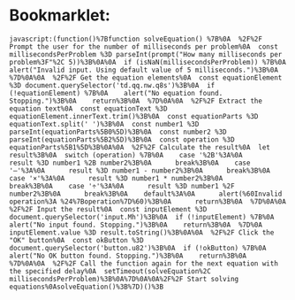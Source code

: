 # Bookmarklet:

``javascript:(function()%7Bfunction solveEquation() %7B%0A  %2F%2F Prompt the user for the number of milliseconds per problem%0A  const millisecondsPerProblem %3D parseInt(prompt("How many milliseconds per problem%3F"%2C 5))%3B%0A%0A  if (isNaN(millisecondsPerProblem)) %7B%0A    alert("Invalid input. Using default value of 5 milliseconds.")%3B%0A  %7D%0A%0A  %2F%2F Get the equation elements%0A  const equationElement %3D document.querySelector('td.qq.nw.q8s')%3B%0A  if (!equationElement) %7B%0A    alert("No equation found. Stopping.")%3B%0A    return%3B%0A  %7D%0A%0A  %2F%2F Extract the equation text%0A  const equationText %3D equationElement.innerText.trim()%3B%0A  const equationParts %3D equationText.split(' ')%3B%0A  const number1 %3D parseInt(equationParts%5B0%5D)%3B%0A  const number2 %3D parseInt(equationParts%5B2%5D)%3B%0A  const operation %3D equationParts%5B1%5D%3B%0A%0A  %2F%2F Calculate the result%0A  let result%3B%0A  switch (operation) %7B%0A    case '%2B'%3A%0A      result %3D number1 %2B number2%3B%0A      break%3B%0A    case '–'%3A%0A      result %3D number1 - number2%3B%0A      break%3B%0A    case '×'%3A%0A      result %3D number1 * number2%3B%0A      break%3B%0A    case '÷'%3A%0A      result %3D number1 %2F number2%3B%0A      break%3B%0A    default%3A%0A      alert(%60Invalid operation%3A %24%7Boperation%7D%60)%3B%0A      return%3B%0A  %7D%0A%0A  %2F%2F Input the result%0A  const inputElement %3D document.querySelector('input.Mh')%3B%0A  if (!inputElement) %7B%0A    alert("No input found. Stopping.")%3B%0A    return%3B%0A  %7D%0A  inputElement.value %3D result.toString()%3B%0A%0A  %2F%2F Click the "OK" button%0A  const okButton %3D document.querySelector('button.u82')%3B%0A  if (!okButton) %7B%0A    alert("No OK button found. Stopping.")%3B%0A    return%3B%0A  %7D%0A%0A  %2F%2F Call the function again for the next equation with the specified delay%0A  setTimeout(solveEquation%2C millisecondsPerProblem)%3B%0A%7D%0A%0A%2F%2F Start solving equations%0AsolveEquation()%3B%7D)()%3B``
